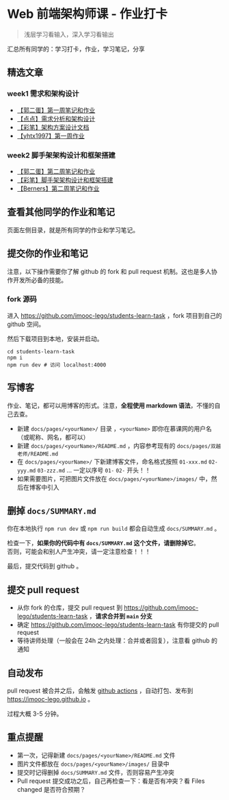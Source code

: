 # Web 前端架构师课 - 作业打卡

> 浅层学习看输入，深入学习看输出

汇总所有同学的：学习打卡，作业，学习笔记，分享

## 精选文章

### week1 需求和架构设计

- [【郭二蛋】第一周笔记和作业](./pages/郭二蛋/01-第一周笔记和作业.md)
- [【点点】需求分析和架构设计](./pages/点点/01-需求分析和架构设计.md)
- [【彩笔】架构方案设计文档](./pages/彩笔/作业-01-架构方案设计文档.md)
- [【yhtx1997】第一周作业](./pages/yhtx1997/01-第一周作业.md)

### week2 脚手架架构设计和框架搭建

- [【郭二蛋】第二周笔记和作业](./pages/郭二蛋/02-第二周笔记和作业.md)
- [【彩笔】脚手架架构设计和框架搭建](./pages/彩笔/作业-02-脚手架架构设计和框架搭建.md)
- [【Berners】第二周笔记和作业](./pages/Berners/02-第二周笔记和作业.md)

## 查看其他同学的作业和笔记

页面左侧目录，就是所有同学的作业和学习笔记。

## 提交你的作业和笔记

注意，以下操作需要你了解 github 的 fork 和 pull request 机制。这也是多人协作开发所必备的技能。

### fork 源码

进入 https://github.com/imooc-lego/students-learn-task ，fork 项目到自己的 github 空间。

然后下载项目到本地，安装并启动。

```shell
cd students-learn-task
npm i
npm run dev # 访问 localhost:4000
```

## 写博客

作业、笔记，都可以用博客的形式。注意，**全程使用 markdown 语法**，不懂的自己去查。

- 新建 `docs/pages/<yourName>/` 目录 ，`<yourName>` 即你在慕课网的用户名（或昵称、网名，都可以）
- 新建 `docs/pages/<yourName>/README.md` ，内容参考现有的 `docs/pages/双越老师/README.md`
- 在 `docs/pages/<yourName>/` 下新建博客文件，命名格式按照 `01-xxx.md` `02-yyy.md` `03-zzz.md` ... 一定以序号 `01-` `02-` 开头！！ 
- 如果需要图片，可把图片文件放在 `docs/pages/<yourName>/images/` 中，然后在博客中引入

## 删掉 `docs/SUMMARY.md`

你在本地执行 `npm run dev` 或 `npm run build` 都会自动生成 `docs/SUMMARY.md` 。

检查一下，**如果你的代码中有 `docs/SUMMARY.md` 这个文件，请删除掉它**。\
否则，可能会和别人产生冲突，请一定注意检查！！！

最后，提交代码到 github 。

## 提交 pull request

- 从你 fork 的仓库，提交 pull request 到 https://github.com/imooc-lego/students-learn-task ，**请求合并到 `main` 分支**
- 确定 https://github.com/imooc-lego/students-learn-task 有你提交的 pull request
- 等待讲师处理（一般会在 24h 之内处理：合并或者回复），注意看 github 的通知

## 自动发布

pull request 被合并之后，会触发 [github actions](https://github.com/imooc-lego/students-learn-task/actions) ，自动打包、发布到 https://imooc-lego.github.io 。

过程大概 3-5 分钟。

## 重点提醒

- 第一次，记得新建 `docs/pages/<yourName>/README.md` 文件
- 图片文件都放在 `docs/pages/<yourName>/images/` 目录中
- 提交时记得删掉 `docs/SUMMARY.md` 文件，否则容易产生冲突
- Pull request 提交成功之后，自己再检查一下：看是否有冲突？看 Files changed 是否符合预期？
